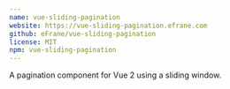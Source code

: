 ```yaml
---
name: vue-sliding-pagination
website: https://vue-sliding-pagination.efrane.com
github: eFrane/vue-sliding-pagination
license: MIT
npm: vue-sliding-pagination
---
```


A pagination component for Vue 2 using a sliding window.
